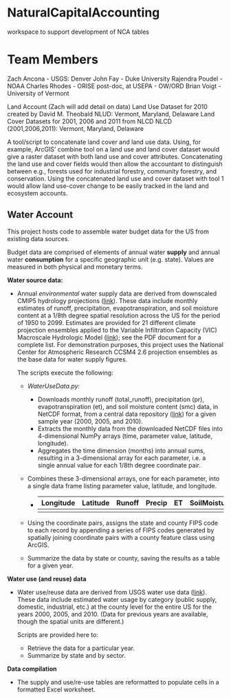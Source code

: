 # NaturalCapitalAccounting
workspace to support development of NCA tables

# Team Members
Zach Ancona - USGS: Denver
John Fay - Duke University
Rajendra Poudel - NOAA
Charles Rhodes - ORISE post-doc, at USEPA - OW/ORD
Brian Voigt - University of Vermont


Land Account (Zach will add detail on data)
Land Use Dataset for 2010 created by David M. Theobald
NLUD: Vermont, Maryland, Delaware
Land Cover Datasets for 2001, 2006 and 2011 from NLCD
NLCD (2001,2006,2011): Vermont, Maryland, Delaware

A tool/script to concatenate land cover and land use data. Using, for example, ArcGIS’ combine tool on a land use and land cover dataset would give a raster dataset with both land use and cover attributes. Concatenating the land use and cover fields would then allow the accountant to distinguish between e.g., forests used for industrial forestry, community forestry, and conservation. Using the concatenated land use and cover dataset with tool 1 would allow land use-cover change to be easily tracked in the land and ecosystem accounts.

## Water Account 
This project hosts code to assemble water budget data for the US from existing data sources. 

Budget data are comprised of elements of annual water **supply** and annual water **consumption** for a specific geographic unit (e.g. state). Values are measured in both physical and monetary terms. 

**Water source data:**

- Annual *environmental* water supply data are derived from downscaled CMIP5 hydrology projections ([link](http://gdo-dcp.ucllnl.org/downscaled_cmip_projections/techmemo/BCSD5HydrologyMemo.pdf)). These data include monthly estimates of runoff, precipitation, evapotranspiration, and soil moisture content at a 1/8th degree spatial resolution across the US for the period of 1950 to 2099. Estimates are provided for 21 different climate projection ensembles applied to the Variable Infiltration Capacity (VIC) Macroscale Hydrologic Model ([link](http://vic.readthedocs.io/en/master/)); see the PDF document for a complete list. For demonstration purposes, this project uses the National Center for Atmospheric Research CCSM4 2.6 projection ensembles as the base data for water supply figures. 

  The scripts execute the following:

  - *WaterUseData.py:* 

    - Downloads monthly runoff (total_runoff), precipitation (pr), evapotranspiration (et), and soil moisture content (smc) data, in NetCDF format, from a central data repository ([link](ftp://gdo-dcp.ucllnl.org/pub/dcp/archive/cmip5/hydro/BCSD_mon_VIC_nc/ccsm4_rcp26_r1i1p1/)) for a given sample year (2000, 2005, and 2010). 
    - Extracts the monthly data from the downloaded NetCDF files into 4-dimensional NumPy arrays (time, parameter value, latitude, longitude).
    - Aggregates the time dimension (months) into annual sums, resulting in a 3-dimensional array for each parameter, i.e. a single annual value for each 1/8th degree coordinate pair. 

  - Combines these 3-dimensional arrays, one for each parameter, into a single data frame listing parameter value, latitude, and longitude. 

    - | Longitude | Latitude | Runoff | Precip | ET   | SoilMoisture |
      | --------- | -------- | ------ | ------ | ---- | ------------ |
      |           |          |        |        |      |              |


  - Using the coordinate pairs, assigns the state and county FIPS code to each record by appending a series of FIPS codes generated by spatially joining coordinate pairs with a county feature class using ArcGIS. 

  - Summarize the data by state or county, saving the results as a table for a given year. 

**Water use (and reuse) data**

* Water use/reuse data are derived from USGS water use data ([link](https://water.usgs.gov/watuse/)). These data include estimated water usage by category (public supply, domestic, industrial, etc.) at the county level for the entire US for the years 2000, 2005, and 2010. (Data for previous years are available, though the spatial units are different.)

  Scripts are provided here to:

  * Retrieve the data for a particular year. 
  * Summarize by state and by sector.

**Data compilation**

* The supply and use/re-use tables are reformatted to populate cells in a formatted Excel worksheet. 